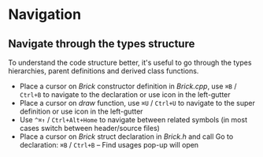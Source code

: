 # Navigation

## Navigate through the types structure
To understand the code structure better, it's useful to go through the types hierarchies, parent definitions and derived class functions.
* Place a cursor on _Brick_ constructor definition in _Brick.cpp_, use `⌘B` / `Ctrl+B` to navigate to the declaration or use icon in the left-gutter
* Place a cursor on _draw_ function, use `⌘U` / `Ctrl+U` to navigate to the super definition or use icon in the left-gutter
* Use `^⌘↑` / `Ctrl+Alt+Home` to navigate between related symbols (in most cases switch between header/source files)
* Place a cursor on _Brick_ struct declaration in _Brick.h_ and call Go to declaration: `⌘B` / `Ctrl+B` – Find usages pop-up will open
